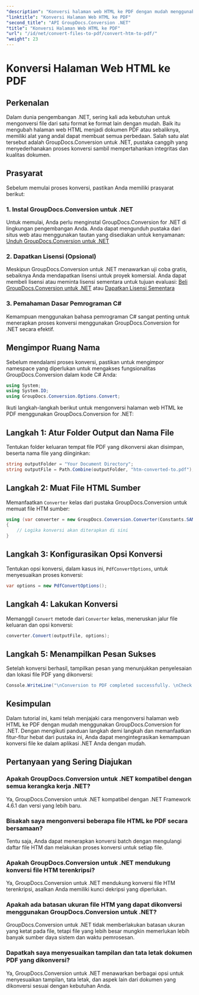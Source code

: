 ```yaml
---
"description": "Konversi halaman web HTML ke PDF dengan mudah menggunakan GroupDocs.Conversion for .NET. Ikuti panduan langkah demi langkah kami untuk integrasi yang lancar ke aplikasi .NET Anda."
"linktitle": "Konversi Halaman Web HTML ke PDF"
"second_title": "API GroupDocs.Conversion .NET"
"title": "Konversi Halaman Web HTML ke PDF"
"url": "/id/net/convert-files-to-pdf/convert-htm-to-pdf/"
"weight": 23
---
```


# Konversi Halaman Web HTML ke PDF

## Perkenalan
Dalam dunia pengembangan .NET, sering kali ada kebutuhan untuk mengonversi file dari satu format ke format lain dengan mudah. Baik itu mengubah halaman web HTML menjadi dokumen PDF atau sebaliknya, memiliki alat yang andal dapat membuat semua perbedaan. Salah satu alat tersebut adalah GroupDocs.Conversion untuk .NET, pustaka canggih yang menyederhanakan proses konversi sambil mempertahankan integritas dan kualitas dokumen.
## Prasyarat
Sebelum memulai proses konversi, pastikan Anda memiliki prasyarat berikut:
### 1. Instal GroupDocs.Conversion untuk .NET
Untuk memulai, Anda perlu menginstal GroupDocs.Conversion for .NET di lingkungan pengembangan Anda. Anda dapat mengunduh pustaka dari situs web atau menggunakan tautan yang disediakan untuk kenyamanan: [Unduh GroupDocs.Conversion untuk .NET](https://releases.groupdocs.com/conversion/net/)
### 2. Dapatkan Lisensi (Opsional)
Meskipun GroupDocs.Conversion untuk .NET menawarkan uji coba gratis, sebaiknya Anda mendapatkan lisensi untuk proyek komersial. Anda dapat membeli lisensi atau meminta lisensi sementara untuk tujuan evaluasi: [Beli GroupDocs.Conversion untuk .NET](https://purchase.groupdocs.com/buy) atau [Dapatkan Lisensi Sementara](https://purchase.groupdocs.com/temporary-license/)
### 3. Pemahaman Dasar Pemrograman C#
Kemampuan menggunakan bahasa pemrograman C# sangat penting untuk menerapkan proses konversi menggunakan GroupDocs.Conversion for .NET secara efektif.

## Mengimpor Ruang Nama
Sebelum mendalami proses konversi, pastikan untuk mengimpor namespace yang diperlukan untuk mengakses fungsionalitas GroupDocs.Conversion dalam kode C# Anda:
```csharp
using System;
using System.IO;
using GroupDocs.Conversion.Options.Convert;
```

Ikuti langkah-langkah berikut untuk mengonversi halaman web HTML ke PDF menggunakan GroupDocs.Conversion for .NET:
## Langkah 1: Atur Folder Output dan Nama File
Tentukan folder keluaran tempat file PDF yang dikonversi akan disimpan, beserta nama file yang diinginkan:
```csharp
string outputFolder = "Your Document Directory";
string outputFile = Path.Combine(outputFolder, "htm-converted-to.pdf");
```
## Langkah 2: Muat File HTML Sumber
Memanfaatkan `Converter` kelas dari pustaka GroupDocs.Conversion untuk memuat file HTM sumber:
```csharp
using (var converter = new GroupDocs.Conversion.Converter(Constants.SAMPLE_HTM))
{
    // Logika konversi akan diterapkan di sini
}
```
## Langkah 3: Konfigurasikan Opsi Konversi
Tentukan opsi konversi, dalam kasus ini, `PdfConvertOptions`, untuk menyesuaikan proses konversi:
```csharp
var options = new PdfConvertOptions();
```
## Langkah 4: Lakukan Konversi
Memanggil `Convert` metode dari `Converter` kelas, meneruskan jalur file keluaran dan opsi konversi:
```csharp
converter.Convert(outputFile, options);
```
## Langkah 5: Menampilkan Pesan Sukses
Setelah konversi berhasil, tampilkan pesan yang menunjukkan penyelesaian dan lokasi file PDF yang dikonversi:
```csharp
Console.WriteLine("\nConversion to PDF completed successfully. \nCheck output in {0}", outputFolder);
```

## Kesimpulan
Dalam tutorial ini, kami telah menjajaki cara mengonversi halaman web HTML ke PDF dengan mudah menggunakan GroupDocs.Conversion for .NET. Dengan mengikuti panduan langkah demi langkah dan memanfaatkan fitur-fitur hebat dari pustaka ini, Anda dapat mengintegrasikan kemampuan konversi file ke dalam aplikasi .NET Anda dengan mudah.
## Pertanyaan yang Sering Diajukan
### Apakah GroupDocs.Conversion untuk .NET kompatibel dengan semua kerangka kerja .NET?
Ya, GroupDocs.Conversion untuk .NET kompatibel dengan .NET Framework 4.6.1 dan versi yang lebih baru.
### Bisakah saya mengonversi beberapa file HTML ke PDF secara bersamaan?
Tentu saja, Anda dapat menerapkan konversi batch dengan mengulangi daftar file HTM dan melakukan proses konversi untuk setiap file.
### Apakah GroupDocs.Conversion untuk .NET mendukung konversi file HTM terenkripsi?
Ya, GroupDocs.Conversion untuk .NET mendukung konversi file HTM terenkripsi, asalkan Anda memiliki kunci dekripsi yang diperlukan.
### Apakah ada batasan ukuran file HTM yang dapat dikonversi menggunakan GroupDocs.Conversion untuk .NET?
GroupDocs.Conversion untuk .NET tidak memberlakukan batasan ukuran yang ketat pada file, tetapi file yang lebih besar mungkin memerlukan lebih banyak sumber daya sistem dan waktu pemrosesan.
### Dapatkah saya menyesuaikan tampilan dan tata letak dokumen PDF yang dikonversi?
Ya, GroupDocs.Conversion untuk .NET menawarkan berbagai opsi untuk menyesuaikan tampilan, tata letak, dan aspek lain dari dokumen yang dikonversi sesuai dengan kebutuhan Anda.
